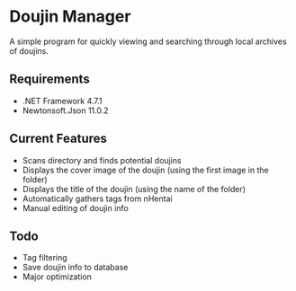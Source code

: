 # Doujin Manager
A simple program for quickly viewing and searching through local archives of doujins.

## Requirements 
* .NET Framework 4.7.1
* Newtonsoft.Json 11.0.2

## Current Features
* Scans directory and finds potential doujins
* Displays the cover image of the doujin (using the first image in the folder)
* Displays the title of the doujin (using the name of the folder)
* Automatically gathers tags from nHentai
* Manual editing of doujin info

## Todo
* Tag filtering
* Save doujin info to database
* Major optimization
